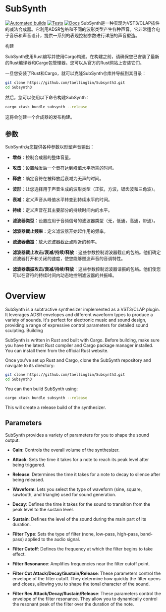 # SubSynth

[![Automated builds](https://github.com/robbert-vdh/nih-plug/actions/workflows/build.yml/badge.svg?branch=master)](https://github.com/robbert-vdh/nih-plug/actions/workflows/build.yml?query=branch%3Amaster)
[![Tests](https://github.com/robbert-vdh/nih-plug/actions/workflows/test.yml/badge.svg?branch=master)](https://github.com/robbert-vdh/nih-plug/actions/workflows/test.yml?query=branch%3Amaster)
[![Docs](https://github.com/robbert-vdh/nih-plug/actions/workflows/docs.yml/badge.svg?branch=master)](https://nih-plug.robbertvanderhelm.nl/)
SubSynth是一种实现为VST3/CLAP插件的减法合成器。它利用ADSR包络和不同的波形类型产生各种声音。它非常适合电子音乐和声音设计，提供一系列的表现控制参数进行详细的声音塑造。

构建

SubSynth使用Rust编写并使用Cargo构建。在构建之前，请确保您已安装了最新的Rust编译器和Cargo包管理器。您可以从官方的Rust网站上安装它们。

一旦您安装了Rust和Cargo，就可以克隆SubSynth仓库并导航到其目录：
```bash
git clone https://github.com/taellinglin/Subsynth3.git
cd Subsynth3
```
然后，您可以使用以下命令构建SubSynth：
```bash
cargo xtask bundle subsynth --release
```
这将会创建一个合成器的发布构建。
## 参数

SubSynth为您提供各种参数以形塑声音输出：

- **增益**：控制合成器的整体音量。
  
- **攻击**：设置触发后一个音符达到峰值水平所需的时间。
  
- **释放**：确定音符在被释放后衰减为无声的时间。
  
- **波形**：让您选择用于声音生成的波形类型（正弦，方波，锯齿波和三角波）。
  
- **衰减**：定义声音从峰值水平转变到持续水平的时间。
  
- **持续**：定义声音在其主要部分的持续时间内的水平。
  
- **滤波器类型**：设置应用于音频信号的滤波器类型（无，低通，高通，带通）。
  
- **滤波器截止频率**：定义滤波器开始起作用的频率。
  
- **滤波器谐振**：放大滤波器截止点附近的频率。
  
- **滤波器截止攻击/衰减/持续/释放**：这些参数控制滤波器截止的包络。他们确定滤波器打开和关闭的速度，使您能够塑造声音的音调特性。
  
- **滤波器谐振攻击/衰减/持续/释放**：这些参数控制滤波器谐振的包络。他们使您可以在音符的持续时间内动态地控制滤波器的共振峰。
# Overview

SubSynth is a subtractive synthesizer implemented as a VST3/CLAP plugin. It leverages ADSR envelopes and different waveform types to produce a variety of sounds. It's perfect for electronic music and sound design, providing a range of expressive control parameters for detailed sound sculpting.
Building

SubSynth is written in Rust and built with Cargo. Before building, make sure you have the latest Rust compiler and Cargo package manager installed. You can install them from the official Rust website.

Once you've set up Rust and Cargo, clone the SubSynth repository and navigate to its directory:

```bash
git clone https://github.com/taellinglin/Subsynth3.git
cd Subsynth3
```
You can then build SubSynth using:
```bash
cargo xtask bundle subsynth --release
```
This will create a release build of the synthesizer.


## Parameters

SubSynth provides a variety of parameters for you to shape the sound output:

- **Gain**: Controls the overall volume of the synthesizer.
  
- **Attack**: Sets the time it takes for a note to reach its peak level after being triggered.
  
- **Release**: Determines the time it takes for a note to decay to silence after being released.
  
- **Waveform**: Lets you select the type of waveform (sine, square, sawtooth, and triangle) used for sound generation.
  
- **Decay**: Defines the time it takes for the sound to transition from the peak level to the sustain level.
  
- **Sustain**: Defines the level of the sound during the main part of its duration.
  
- **Filter Type**: Sets the type of filter (none, low-pass, high-pass, band-pass) applied to the audio signal.
  
- **Filter Cutoff**: Defines the frequency at which the filter begins to take effect.
  
- **Filter Resonance**: Amplifies frequencies near the filter cutoff point.
  
- **Filter Cut Attack/Decay/Sustain/Release**: These parameters control the envelope of the filter cutoff. They determine how quickly the filter opens and closes, allowing you to shape the tonal character of the sound.
  
- **Filter Res Attack/Decay/Sustain/Release**: These parameters control the envelope of the filter resonance. They allow you to dynamically control the resonant peak of the filter over the duration of the note.


